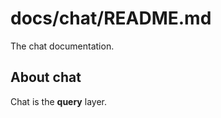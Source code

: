 docs/chat/README.md
==============

The chat documentation.

About chat
----------
Chat is the **query** layer.